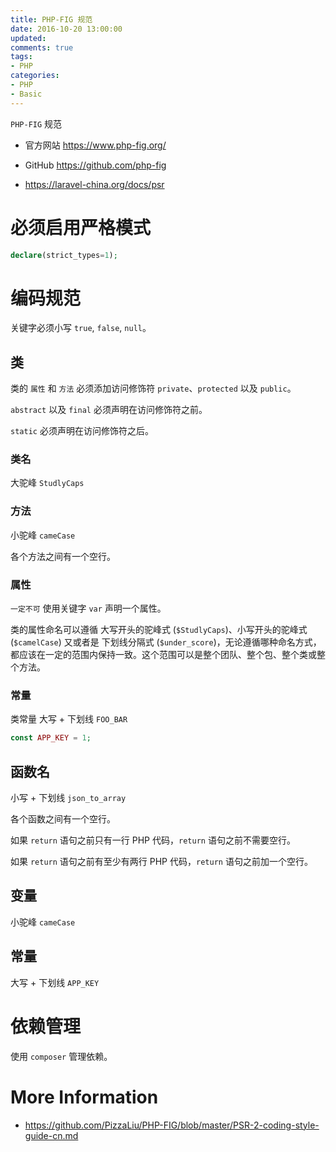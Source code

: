 ```yaml
---
title: PHP-FIG 规范
date: 2016-10-20 13:00:00
updated:
comments: true
tags:
- PHP
categories:
- PHP
- Basic
---
```


`PHP-FIG` 规范

* 官方网站 https://www.php-fig.org/

* GitHub https://github.com/php-fig

* https://laravel-china.org/docs/psr

<!--more-->

# 必须启用严格模式

```php
declare(strict_types=1);
```

# 编码规范

关键字必须小写 `true`, `false`, `null`。

## 类

类的 `属性` 和 `方法` 必须添加访问修饰符 `private`、`protected` 以及 `public`。

`abstract` 以及 `final` 必须声明在访问修饰符之前。

`static` 必须声明在访问修饰符之后。

### 类名

大驼峰 `StudlyCaps`

### 方法

小驼峰 `cameCase`

各个方法之间有一个空行。

### 属性

`一定不可` 使用关键字 `var` 声明一个属性。

类的属性命名可以遵循 大写开头的驼峰式 (`$StudlyCaps`)、小写开头的驼峰式 (`$camelCase`) 又或者是 下划线分隔式 (`$under_score`)，无论遵循哪种命名方式，都应该在一定的范围内保持一致。这个范围可以是整个团队、整个包、整个类或整个方法。

### 常量

类常量 大写 + 下划线 `FOO_BAR`

```php
const APP_KEY = 1;
```

## 函数名

小写 + 下划线 `json_to_array`

各个函数之间有一个空行。

如果 `return` 语句之前只有一行 PHP 代码，`return` 语句之前不需要空行。

如果 `return` 语句之前有至少有两行 PHP 代码，`return` 语句之前加一个空行。

## 变量

小驼峰 `cameCase`

## 常量

大写 + 下划线 `APP_KEY`

# 依赖管理

使用 `composer` 管理依赖。

# More Information

* https://github.com/PizzaLiu/PHP-FIG/blob/master/PSR-2-coding-style-guide-cn.md
